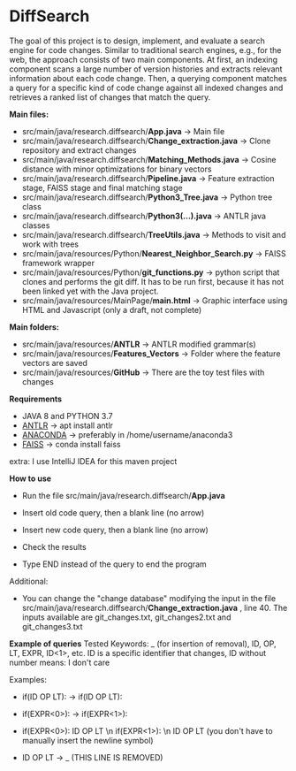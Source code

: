 # DiffSearch

The goal of this project is to design, implement, and evaluate a search
engine for code changes. Similar to traditional search engines, e.g., for the
web, the approach consists of two main components. At first, an indexing
component scans a large number of version histories and extracts relevant
information about each code change. Then, a querying component matches
a query for a specific kind of code change against all indexed changes and
retrieves a ranked list of changes that match the query.

**Main files:**
- src/main/java/research.diffsearch/**App.java** -> Main file
- src/main/java/research.diffsearch/**Change_extraction.java** -> Clone repository and extract changes
- src/main/java/research.diffsearch/**Matching_Methods.java** -> Cosine distance with minor optimizations for binary vectors
- src/main/java/research.diffsearch/**Pipeline.java** -> Feature extraction stage, FAISS stage and final matching stage
- src/main/java/research.diffsearch/**Python3_Tree.java** -> Python tree class 
- src/main/java/research.diffsearch/**Python3(...).java** -> ANTLR java classes
- src/main/java/research.diffsearch/**TreeUtils.java** -> Methods to visit and work with trees
- src/main/java/resources/Python/**Nearest_Neighbor_Search.py** -> FAISS framework wrapper
- src/main/java/resources/Python/**git_functions.py** -> python script that clones and performs the git diff. It has to be run first, because it has not been linked yet with the Java project.
- src/main/java/resources/MainPage/**main.html** -> Graphic interface using HTML and Javascript (only a draft, not complete)

**Main folders:**
- src/main/java/resources/**ANTLR** -> ANTLR modified grammar(s)
- src/main/java/resources/**Features_Vectors** -> Folder where the feature vectors are saved
- src/main/java/resources/**GitHub** -> There are the toy test files with changes

**Requirements**
- JAVA 8 and PYTHON 3.7
- [ANTLR](https://github.com/antlr/antlr4/blob/master/doc/getting-started.md) -> apt install antlr  
- [ANACONDA](https://docs.anaconda.com/anaconda/install/linux/) -> preferably in /home/username/anaconda3 
- [FAISS](https://github.com/facebookresearch/faiss/blob/master/INSTALL.md) -> conda install faiss


extra: I use IntelliJ IDEA for this maven project

**How to use**
- Run the file src/main/java/research.diffsearch/**App.java**
- Insert old code query, then a blank line (no arrow)
- Insert new code query, then a blank line (no arrow)
- Check the results

- Type END instead of the query to end the program

Additional:
- You can change the "change database" modifying the input in the file src/main/java/research.diffsearch/**Change_extraction.java** , line 40. The inputs available are git_changes.txt, git_changes2.txt and git_changes3.txt

**Example of queries**
Tested Keywords: _ (for insertion of removal), ID, OP, LT, EXPR, ID<1>, etc.
ID<N> is a specific identifier that changes, ID without number means: I don't care

Examples:

- if(ID OP LT): -> if(ID OP LT):

- if(EXPR<0>): -> if(EXPR<1>):

- if(EXPR<0>): ID OP LT \n if(EXPR<1>): \n ID OP LT (you don't have to manually insert the newline symbol)
      
- ID OP LT -> _  (THIS LINE IS REMOVED)

